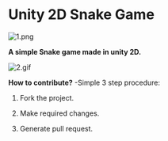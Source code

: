 # Unity 2D Snake Game
![1.png](https://github.com/kevalpatel2106/unity-snack-game/blob/master/screenshot/1.PNG)


**A simple Snake game made in unity 2D.**


![2.gif](https://github.com/kevalpatel2106/unity-snack-game/blob/master/screenshot/2.gif)


**How to contribute?**
-Simple 3 step procedure:

1. Fork the project. 

2. Make required changes. 

3. Generate pull request.
